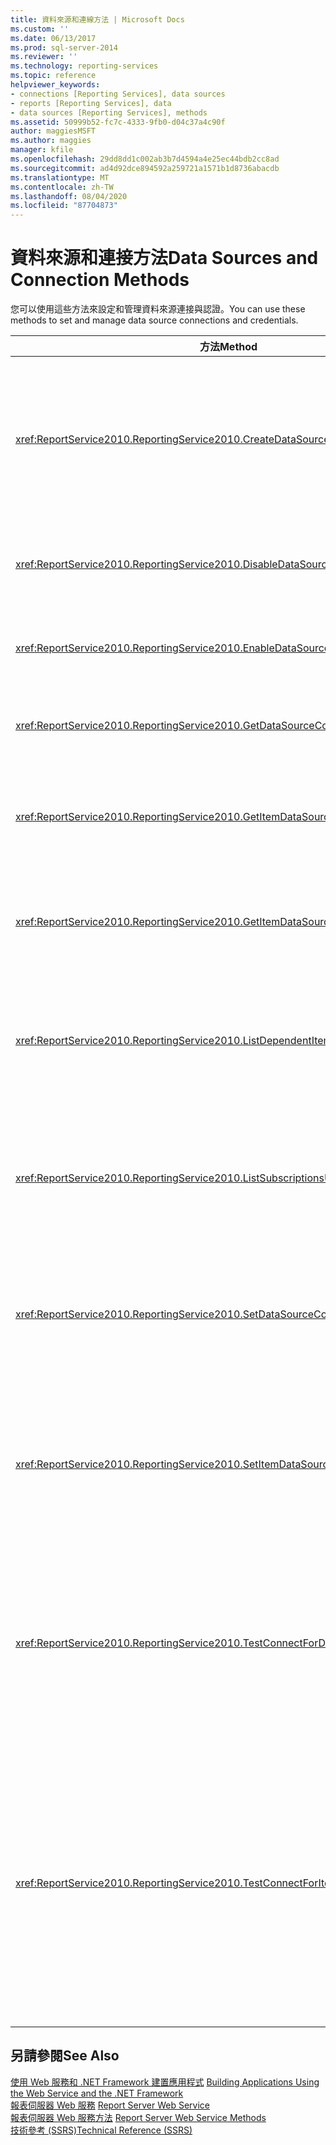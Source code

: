 ```yaml
---
title: 資料來源和連線方法 | Microsoft Docs
ms.custom: ''
ms.date: 06/13/2017
ms.prod: sql-server-2014
ms.reviewer: ''
ms.technology: reporting-services
ms.topic: reference
helpviewer_keywords:
- connections [Reporting Services], data sources
- reports [Reporting Services], data
- data sources [Reporting Services], methods
ms.assetid: 50999b52-fc7c-4333-9fb0-d04c37a4c90f
author: maggiesMSFT
ms.author: maggies
manager: kfile
ms.openlocfilehash: 29dd8dd1c002ab3b7d4594a4e25ec44bdb2cc8ad
ms.sourcegitcommit: ad4d92dce894592a259721a1571b1d8736abacdb
ms.translationtype: MT
ms.contentlocale: zh-TW
ms.lasthandoff: 08/04/2020
ms.locfileid: "87704873"
---
```

# <a name="data-sources-and-connection-methods"></a><span data-ttu-id="0e6b1-102">資料來源和連接方法</span><span class="sxs-lookup"><span data-stu-id="0e6b1-102">Data Sources and Connection Methods</span></span>
  <span data-ttu-id="0e6b1-103">您可以使用這些方法來設定和管理資料來源連接與認證。</span><span class="sxs-lookup"><span data-stu-id="0e6b1-103">You can use these methods to set and manage data source connections and credentials.</span></span>  
  
|<span data-ttu-id="0e6b1-104">方法</span><span class="sxs-lookup"><span data-stu-id="0e6b1-104">Method</span></span>|<span data-ttu-id="0e6b1-105">動作</span><span class="sxs-lookup"><span data-stu-id="0e6b1-105">Action</span></span>|  
|------------|------------|  
|<xref:ReportService2010.ReportingService2010.CreateDataSource%2A>|<span data-ttu-id="0e6b1-106">在報表伺服器資料庫或 SharePoint 文件庫中建立新的資料來源。</span><span class="sxs-lookup"><span data-stu-id="0e6b1-106">Creates a new data source in the report server database or SharePoint library.</span></span>|  
|<xref:ReportService2010.ReportingService2010.DisableDataSource%2A>|<span data-ttu-id="0e6b1-107">停用已啟用的資料來源。</span><span class="sxs-lookup"><span data-stu-id="0e6b1-107">Disables a data source that is enabled.</span></span>|  
|<xref:ReportService2010.ReportingService2010.EnableDataSource%2A>|<span data-ttu-id="0e6b1-108">啟用已停用的資料來源。</span><span class="sxs-lookup"><span data-stu-id="0e6b1-108">Enables a data source that is disabled.</span></span>|  
|<xref:ReportService2010.ReportingService2010.GetDataSourceContents%2A>|<span data-ttu-id="0e6b1-109">傳回資料來源的內容。</span><span class="sxs-lookup"><span data-stu-id="0e6b1-109">Returns the contents of a data source.</span></span>|  
|<xref:ReportService2010.ReportingService2010.GetItemDataSourcePrompts%2A>|<span data-ttu-id="0e6b1-110">取得指定之項目的資料來源提示。</span><span class="sxs-lookup"><span data-stu-id="0e6b1-110">Gets the data source prompts for a specified item.</span></span>|  
|<xref:ReportService2010.ReportingService2010.GetItemDataSources%2A>|<span data-ttu-id="0e6b1-111">傳回目錄中項目的資料來源。</span><span class="sxs-lookup"><span data-stu-id="0e6b1-111">Returns the data sources for an item in the catalog.</span></span>|  
|<xref:ReportService2010.ReportingService2010.ListDependentItems%2A>|<span data-ttu-id="0e6b1-112">傳回參考指定之目錄項目的目錄項目清單。</span><span class="sxs-lookup"><span data-stu-id="0e6b1-112">Returns a list of catalog items that reference a specified catalog item.</span></span>|  
|<xref:ReportService2010.ReportingService2010.ListSubscriptionsUsingDataSource%2A>|<span data-ttu-id="0e6b1-113">傳回與給定資料來源關聯的訂閱清單。</span><span class="sxs-lookup"><span data-stu-id="0e6b1-113">Returns a list of subscriptions that are associated with a given data source.</span></span>|  
|<xref:ReportService2010.ReportingService2010.SetDataSourceContents%2A>|<span data-ttu-id="0e6b1-114">設定與資料來源關聯的連接屬性。</span><span class="sxs-lookup"><span data-stu-id="0e6b1-114">Sets the connection properties that are associated with a data source.</span></span>|  
|<xref:ReportService2010.ReportingService2010.SetItemDataSources%2A>|<span data-ttu-id="0e6b1-115">設定報表伺服器資料庫或 SharePoint 文件庫中項目的資料來源。</span><span class="sxs-lookup"><span data-stu-id="0e6b1-115">Sets the data sources for an item in a report server database or SharePoint library.</span></span>|  
|<xref:ReportService2010.ReportingService2010.TestConnectForDataSourceDefinition%2A>|<span data-ttu-id="0e6b1-116">測試資料來源的連接。</span><span class="sxs-lookup"><span data-stu-id="0e6b1-116">Tests the connection for a data source.</span></span> <span data-ttu-id="0e6b1-117">這個方法支援資料來源的直接測試。</span><span class="sxs-lookup"><span data-stu-id="0e6b1-117">This method supports the direct testing of the data source.</span></span>|  
|<xref:ReportService2010.ReportingService2010.TestConnectForItemDataSource%2A>|<span data-ttu-id="0e6b1-118">測試資料來源的連接。</span><span class="sxs-lookup"><span data-stu-id="0e6b1-118">Tests the connection for a data source.</span></span> <span data-ttu-id="0e6b1-119">這個方法支援報表或模型及共用資料來源所使用已發行資料來源的測試。</span><span class="sxs-lookup"><span data-stu-id="0e6b1-119">This method supports the testing of published data sources that are used by reports or models and shared data sources.</span></span>|  
  
## <a name="see-also"></a><span data-ttu-id="0e6b1-120">另請參閱</span><span class="sxs-lookup"><span data-stu-id="0e6b1-120">See Also</span></span>  
 <span data-ttu-id="0e6b1-121">[使用 Web 服務和 .NET Framework 建置應用程式](../net-framework/building-applications-using-the-web-service-and-the-net-framework.md) </span><span class="sxs-lookup"><span data-stu-id="0e6b1-121">[Building Applications Using the Web Service and the .NET Framework](../net-framework/building-applications-using-the-web-service-and-the-net-framework.md) </span></span>  
 <span data-ttu-id="0e6b1-122">[報表伺服器 Web 服務](../report-server-web-service.md) </span><span class="sxs-lookup"><span data-stu-id="0e6b1-122">[Report Server Web Service](../report-server-web-service.md) </span></span>  
 <span data-ttu-id="0e6b1-123">[報表伺服器 Web 服務方法](report-server-web-service-methods.md) </span><span class="sxs-lookup"><span data-stu-id="0e6b1-123">[Report Server Web Service Methods](report-server-web-service-methods.md) </span></span>  
 [<span data-ttu-id="0e6b1-124">技術參考 &#40;SSRS&#41;</span><span class="sxs-lookup"><span data-stu-id="0e6b1-124">Technical Reference &#40;SSRS&#41;</span></span>](../../technical-reference-ssrs.md)  
  
  

